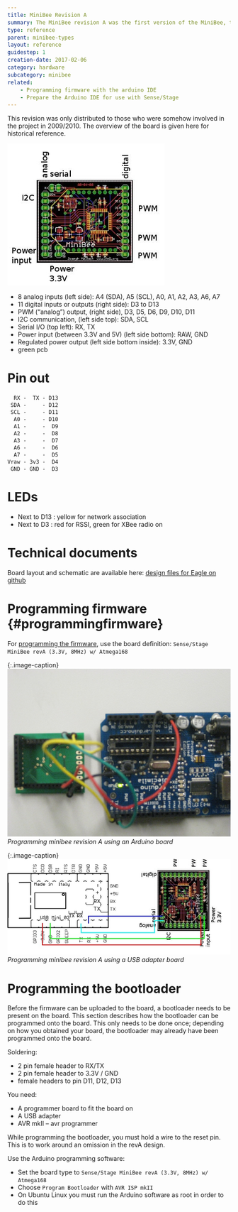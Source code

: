 ```yaml
---
title: MiniBee Revision A
summary: The MiniBee revision A was the first version of the MiniBee, the alpha version. It was manufactured during the research-creation project Sense/Stage at Concordia University and McGill University in 2009.
type: reference
parent: minibee-types
layout: reference
guidestep: 1
creation-date: 2017-02-06
category: hardware
subcategory: minibee
related: 
    - Programming firmware with the arduino IDE
    - Prepare the Arduino IDE for use with Sense/Stage
---
```


This revision was only distributed to those who were somehow involved in the project in 2009/2010. The overview of the board is given here for historical reference.
    
![](/img/minibee_revA_annotated2.jpg)


* 8 analog inputs (left side): A4 (SDA), A5 (SCL), A0, A1, A2, A3, A6, A7
* 11 digital inputs or outputs (right side): D3 to D13
* PWM (“analog”) output, (right side), D3, D5, D6, D9, D10, D11
* I2C communication, (left side top): SDA, SCL
* Serial I/O (top left): RX, TX
* Power input (between 3.3V and 5V) (left side bottom): RAW, GND
* Regulated power output (left side bottom inside): 3.3V, GND
* green pcb

# Pin out

```
  RX -  TX - D13
 SDA -     - D12
 SCL -     - D11
  A0 -     - D10
  A1 -     -  D9
  A2 -     -  D8
  A3 -     -  D7
  A6 -     -  D6
  A7 -     -  D5
Vraw - 3v3 -  D4
 GND - GND -  D3

```


# LEDs

* Next to D13 : yellow for network association
* Next to D3 : red for RSSI, green for XBee radio on


# Technical documents

Board layout and schematic are available here: [design files for Eagle on github](https://github.com/sensestage/minibee_hardware/tree/master/minibee/revA)

# Programming firmware {#programmingfirmware}

For [programming the firmware](prepare-the-arduino-ide-for-use-with-sense-stage#board), use the board definition: `Sense/Stage MiniBee revA (3.3V, 8MHz) w/ Atmega168`


{:.image-caption}
![](/img/minibee_revA_program_arduino_small.jpg)
*Programming minibee revision A using an Arduino board*


{:.image-caption}
![](/img/minibee_revA_program-usb-adapter.jpg)
*Programming minibee revision A using a USB adapter board*


# Programming the bootloader

Before the firmware can be uploaded to the board, a bootloader needs to be present on the board. This section describes how the bootloader can be programmed onto the board. This only needs to be done once; depending on how you obtained your board, the bootloader may already have been programmed onto the board.

Soldering:

* 2 pin female header to RX/TX
* 2 pin female header to 3.3V / GND
* female headers to pin D11, D12, D13

You need:

* A programmer board to fit the board on
* A USB adapter
* AVR mkII – avr programmer

While programming the bootloader, you must hold a wire to the reset pin. This is to work around an omission in the revA design.


Use the Arduino programming software:

* Set the board type to `Sense/Stage MiniBee revA (3.3V, 8MHz) w/ Atmega168`
* Choose `Program Bootloader` with `AVR ISP mkII`
* On Ubuntu Linux you must run the Arduino software as root in order to do this



